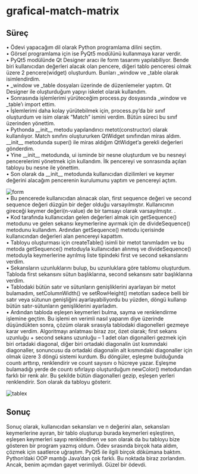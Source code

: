 # grafical-match-matrix
<h2>Süreç</h2>
• Ödevi yapacağım dil olarak Python programlama dilini seçtim. <br>
• Görsel programlama için ise PyQt5 modülünü kullanmaya karar verdir. <br>
• PyQt5 modülünde Qt Designer aracı ile form tasarımı yapılabiliyor. Bende biri kullanıcıdan değerleri alacak olan pencere, diğeri tablo penceresi olmak üzere 2 pencere(widget) oluşturdum. Bunları _window ve _table olarak isimlendirdim. <br>
• _window ve _table dosyaları üzerinde de düzenlemeler yaptım. Qt Designer ile 
oluşturduğum yapıyı iskelet olarak kullandım. <br>
• Sonrasında işlemlerimi yürüteceğim process.py dosyasında _window ve 
_table’ı import ettim.<br>
• İşlemlerimi daha kolay yürütebilmek için, process.py’da bir sınıf oluşturdum ve isim 
olarak “Match” ismini verdim. Bütün süreci bu sınıf üzerinden yönettim.<br>
• Pythonda __init__ metodu yapılandırıcı metot(constructor) olarak kullanılıyor. Match 
sınıfını oluştururken QtWidget sınıfından miras aldım. __init__ metodunda super() ile 
miras aldığım QtWidget’a gerekli değerleri gönderdim. <br>
• Yine __init__ metodunda, ui isminde bir nesne oluşturdum ve bu nesneyi 
pencerelerimi yönetmek için kullandım. İlk pencereyi ve sonrasında açılan 
tabloyu bu nesne ile yönettim.<br>
• Son olarak da __init__ metodunda kullanıcıdan dizilimleri ve keymer değerini 
alacağım pencerenin kurulumunu yaptım ve pencereyi açtım.
<br>

![form](https://user-images.githubusercontent.com/77548038/157219386-8ab607e7-eb44-491a-b6bd-3f1c68a42d14.png)
<br>
• Bu pencerede kullanıcıdan alınacak olan, first sequence değeri ve second sequence 
değeri düzgün bir değer olduğu varsayılmıştır. Kullanıcının gireceği 
keymer değeri(n-value) de bir tamsayı olarak varsayılmıştır. .<br>
• Kod tarafında kullanıcıdan gelen değerleri almak için getSequence() metodunu ve 
gelen sekansı keymerlerine ayırmak için de divideSequence() metodunu kullandım. 
Ardından getSequence() metodu içerisinde kullanıcından değerleri alan pencereyi 
kapattım.<br>
• Tabloyu oluşturması için createTable() isimli bir metot tanımladım ve bu metoda 
getSequence() metoduyla kullanıcıdan alınmış ve divideSequence() metoduyla 
keymerlerine ayrılmış liste tipindeki first ve second sekanslarını verdim.<br>
• Sekansların uzunluklarını bulup, bu uzunluklara göre tablomu 
oluşturdum. Tabloda first sekansını sütun başlıklarına, second sekansını satır 
başlıklarına verdim.<br>
• Tablodaki bütün satır ve sütunların genişliklerini ayarlayan bir metot bulamadım, 
setColumnWidth() ve setRowHeight() metotları sadece belli bir satır veya sütunun 
genişliğini ayarlayabiliyordu bu yüzden, döngü kullanıp bütün satır-sütunların 
genişliklerini ayarladım.<br>
• Ardından tabloda eşleşen keymerleri bulma, sayma ve renklendirme işlemine geçtim. 
Bu işlemi en verimli nasıl yaparım diye üzerinde düşündükten sonra, çözüm olarak 
sırasıyla tablodaki diagonelleri gezmeye karar verdim. Algoritmayı anlatması biraz 
zor, özet olarak; first sekans uzunluğu + second sekans uzunluğu – 1 adet olan 
digonalleri gezmek için biri ortadaki diagonal, diğer biri ortadaki diagonalin üst 
kısmındaki diagonaller, sonuncusu da ortadaki diagonalin alt kısmındaki diagonaller 
için olmak üzere 3 döngü sistemi kurdum. Bu döngüler, eşleşme bulduğunda countı 
arttırıp, renklendirir ve count sayısını o hücreye yazar. Eşleşme bulamadığı yerde de 
countı sıfırlayıp oluşturduğum newColor() metodundan farklı bir renk alır. Bu şekilde 
bütün diagonalleri gezip, eşleşen yerleri renklendirir. Son olarak da tabloyu gösterir.<br>

![tablex](https://user-images.githubusercontent.com/77548038/157219401-05df3de2-2265-4907-ac0c-7e7a64636782.png)
<br>
<h2>Sonuç</h2>
Sonuç olarak, kullanıcıdan sekansları ve n değerini alan, sekansları 
keymerlerine ayıran, bir tablo oluşturup burada keymerleri eşleştiren, eşleşen 
keymerleri sayıp renklendiren ve son olarak da bu tabloyu bize gösteren bir 
program yazmış oldum.
Ödev sırasında birçok hata aldım, çözmek için saatlerce uğraştım. PyQt5 
ile ilgili birçok dökümana baktım. Python’daki OOP mantığı Java’dan çok farklı. 
Bu noktada biraz zorlandım. Ancak, benim açımdan gayet verimliydi. Güzel bir 
ödevdi.

